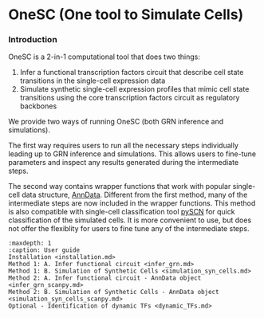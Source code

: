# OneSC (One tool to Simulate Cells) 

### Introduction
OneSC is a 2-in-1 computational tool that does two things:
1. Infer a functional transcription factors circuit that describe cell state transitions in the single-cell expression data
2. Simulate synthetic single-cell expression profiles that mimic cell state transitions using the core transcription factors circuit as regulatory backbones

We provide two ways of running OneSC (both GRN inference and simulations). 

The first way requires users to run all the necessary steps individually leading up to GRN inference and simulations. This allows users to fine-tune parameters and inspect any results generated during the intermediate steps. 

The second way contains wrapper functions that work with popular single-cell data structure, [AnnData](https://anndata.readthedocs.io/en/latest/index.html#). Different from the first method, many of the intermediate steps are now included in the wrapper functions. This method is also compatible with single-cell classification tool [pySCN](https://github.com/CahanLab/PySingleCellNet) for quick classification of the simulated cells. It is more convenient to use, but does not offer the flexiblity for users to fine tune any of the intermediate steps. 

```{toctree}
:maxdepth: 1
:caption: User guide
Installation <installation.md>
Method 1: A. Infer functional circuit <infer_grn.md>
Method 1: B. Simulation of Synthetic Cells <simulation_syn_cells.md>
Method 2: A. Infer functional circuit - AnnData object <infer_grn_scanpy.md>
Method 2: B. Simulation of Synthetic Cells - AnnData object <simulation_syn_cells_scanpy.md>
Optional - Identification of dynamic TFs <dynamic_TFs.md>
```